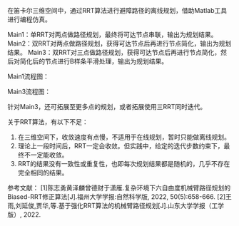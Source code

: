 在笛卡尔三维空间中，通过RRT算法进行避障路径的离线规划，借助Matlab工具进行编程仿真。

Main1：单RRT对两点做路径规划，最终将可达节点串联，输出为规划结果。
Main2：双RRT对两点做路径规划，获得可达节点后再进行节点简化，输出为规划结果。
Main3：双RRT对三点做路径规划，获得可达节点后再进行节点简化，然后对简化后的节点进行B样条平滑处理，输出为规划结果。

Main1流程图：


Main3流程图：


针对Main3，还可拓展至更多点的规划，或者拓展使用三RRT同时迭代。

关于RRT算法，有以下不足：
1. 在三维空间下，收敛速度有点慢，不适用于在线规划，暂时只能做离线规划。
2. 理论上一段时间后，RRT一定会收敛。但实践中，给定的迭代步数约束下，最终不一定能收敛。
3. RRT的结果没有一致性或重复性，也即每次规划结果都是随机的，几乎不存在完全相同的结果。

参考文献：
[1]陈志勇黄泽麟曾德财于潇雁.复杂环境下六自由度机械臂路径规划的Biased-RRT修正算法[J].福州大学学报:自然科学版, 2022, 50(5):658-666.
[2]王雨,刘延俊,贾华,等.基于强化RRT算法的机械臂路径规划[J].山东大学学报（工学版）, 2022.
